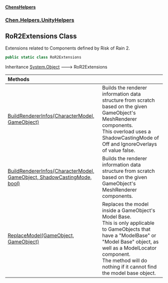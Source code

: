 
#### [ChensHelpers](index 'index')

### [Chen.Helpers.UnityHelpers](Chen_Helpers_UnityHelpers 'Chen.Helpers.UnityHelpers')

## RoR2Extensions Class
Extensions related to Components defined by Risk of Rain 2.  
```csharp
public static class RoR2Extensions
```

Inheritance [System.Object](https://docs.microsoft.com/en-us/dotnet/api/System.Object 'System.Object') &#129106; RoR2Extensions  

| Methods | |
| :--- | :--- |
| [BuildRendererInfos(CharacterModel, GameObject)](Chen_Helpers_UnityHelpers_RoR2Extensions_BuildRendererInfos(RoR2_CharacterModel_UnityEngine_GameObject) 'Chen.Helpers.UnityHelpers.RoR2Extensions.BuildRendererInfos(RoR2.CharacterModel, UnityEngine.GameObject)') | Builds the renderer information data structure from scratch based on the given GameObject's MeshRenderer components.<br/>This overload uses a ShadowCastingMode of Off and IgnoreOverlays of value false.<br/> |
| [BuildRendererInfos(CharacterModel, GameObject, ShadowCastingMode, bool)](Chen_Helpers_UnityHelpers_RoR2Extensions_BuildRendererInfos(RoR2_CharacterModel_UnityEngine_GameObject_UnityEngine_Rendering_ShadowCastingMode_bool) 'Chen.Helpers.UnityHelpers.RoR2Extensions.BuildRendererInfos(RoR2.CharacterModel, UnityEngine.GameObject, UnityEngine.Rendering.ShadowCastingMode, bool)') | Builds the renderer information data structure from scratch based on the given GameObject's MeshRenderer components.<br/> |
| [ReplaceModel(GameObject, GameObject)](Chen_Helpers_UnityHelpers_RoR2Extensions_ReplaceModel(UnityEngine_GameObject_UnityEngine_GameObject) 'Chen.Helpers.UnityHelpers.RoR2Extensions.ReplaceModel(UnityEngine.GameObject, UnityEngine.GameObject)') | Replaces the model inside a GameObject's Model Base.<br/>This is only applicable to GameObjects that have a "ModelBase" or "Model Base" object, as well as a ModelLocator component.<br/>The method will do nothing if it cannot find the model base object.<br/> |
